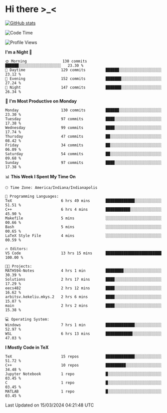 # Hi there \>_<

[![GitHub stats](https://github-readme-stats.vercel.app/api?username=ARessegetesStery&show_icons=true&theme=transparent)](https://github.com/anuraghazra/github-readme-stats)

<!--START_SECTION:waka-->
![Code Time](http://img.shields.io/badge/Code%20Time-768%20hrs%2012%20mins-blue)

![Profile Views](http://img.shields.io/badge/Profile%20Views-0-blue)

**I'm a Night 🦉** 

```text
🌞 Morning                130 commits         ██████░░░░░░░░░░░░░░░░░░░   23.30 % 
🌆 Daytime                129 commits         ██████░░░░░░░░░░░░░░░░░░░   23.12 % 
🌃 Evening                152 commits         ███████░░░░░░░░░░░░░░░░░░   27.24 % 
🌙 Night                  147 commits         ███████░░░░░░░░░░░░░░░░░░   26.34 % 
```
📅 **I'm Most Productive on Monday** 

```text
Monday                   130 commits         ██████░░░░░░░░░░░░░░░░░░░   23.30 % 
Tuesday                  97 commits          ████░░░░░░░░░░░░░░░░░░░░░   17.38 % 
Wednesday                99 commits          ████░░░░░░░░░░░░░░░░░░░░░   17.74 % 
Thursday                 47 commits          ██░░░░░░░░░░░░░░░░░░░░░░░   08.42 % 
Friday                   34 commits          ██░░░░░░░░░░░░░░░░░░░░░░░   06.09 % 
Saturday                 54 commits          ██░░░░░░░░░░░░░░░░░░░░░░░   09.68 % 
Sunday                   97 commits          ████░░░░░░░░░░░░░░░░░░░░░   17.38 % 
```


📊 **This Week I Spent My Time On** 

```text
🕑︎ Time Zone: America/Indiana/Indianapolis

💬 Programming Languages: 
TeX                      6 hrs 49 mins       █████████████░░░░░░░░░░░░   51.51 % 
C++                      6 hrs 4 mins        ███████████░░░░░░░░░░░░░░   45.90 % 
Makefile                 5 mins              ░░░░░░░░░░░░░░░░░░░░░░░░░   00.66 % 
Bash                     5 mins              ░░░░░░░░░░░░░░░░░░░░░░░░░   00.65 % 
LaTeX Style File         4 mins              ░░░░░░░░░░░░░░░░░░░░░░░░░   00.59 % 

🔥 Editors: 
VS Code                  13 hrs 15 mins      █████████████████████████   100.00 % 

🐱‍💻 Projects: 
MATH594-Notes            4 hrs 1 min         ████████░░░░░░░░░░░░░░░░░   30.39 % 
Solutions                2 hrs 17 mins       ████░░░░░░░░░░░░░░░░░░░░░   17.29 % 
eecs482                  2 hrs 12 mins       ████░░░░░░░░░░░░░░░░░░░░░   16.62 % 
arbitsv.kekeliu.mkys.2   2 hrs 6 mins        ████░░░░░░░░░░░░░░░░░░░░░   15.87 % 
main                     2 hrs 2 mins        ████░░░░░░░░░░░░░░░░░░░░░   15.38 % 

💻 Operating System: 
Windows                  7 hrs 1 min         █████████████░░░░░░░░░░░░   52.97 % 
WSL                      6 hrs 13 mins       ████████████░░░░░░░░░░░░░   47.03 % 
```

**I Mostly Code in TeX** 

```text
TeX                      15 repos            █████████████░░░░░░░░░░░░   51.72 % 
C++                      10 repos            █████████░░░░░░░░░░░░░░░░   34.48 % 
Jupyter Notebook         1 repo              █░░░░░░░░░░░░░░░░░░░░░░░░   03.45 % 
C                        1 repo              █░░░░░░░░░░░░░░░░░░░░░░░░   03.45 % 
MATLAB                   1 repo              █░░░░░░░░░░░░░░░░░░░░░░░░   03.45 % 
```




 Last Updated on 15/03/2024 04:21:48 UTC
<!--END_SECTION:waka-->
